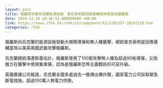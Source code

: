 ```yaml
---
layout: post
title: 俄羅斯攻擊烏克蘭能源設施　普京表明是回應基輔使用美英武器襲俄
date: 2024-11-28 18:46:53.000000000 +08:00
link: https://news.rthk.hk/rthk/ch/component/k2/1781257-20241128.htm
categories: rthk
---
```


俄羅斯向烏克蘭的能源設施發動大規模導彈和無人機襲擊，總統普京表明是回應基輔當局以美英兩國武器攻擊俄羅斯。

烏克蘭總統澤連斯基估計，俄羅斯使用了100架攻擊無人機及超過90枚導彈，又指俄方在襲擊中使用集束彈，認為是俄羅斯恐怖主義戰術的可惡升級。

英國廣播公司報道，烏克蘭全國多處過去一晚傳出爆炸聲，國家電力公司採取緊急斷電措施，超過100萬人無電力供應。
